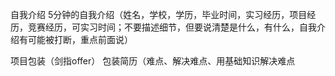 自我介绍
5分钟的自我介绍（姓名，学校，学历，毕业时间，实习经历，项目经历，竞赛经历，可实习时间；不要描述细节，但要说清楚是什么，有什么，自我介绍有可能被打断，重点前面说）

项目包装（剑指offer）
包装简历（难点、解决难点、用基础知识解决难点